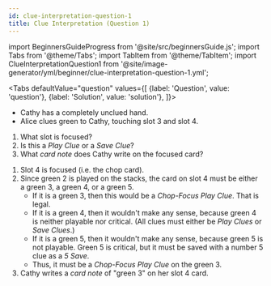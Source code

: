 ```yaml
---
id: clue-interpretation-question-1
title: Clue Interpretation (Question 1)
---
```


import BeginnersGuideProgress from '@site/src/beginnersGuide.js';
import Tabs from '@theme/Tabs';
import TabItem from '@theme/TabItem';
import ClueInterpretationQuestion1 from '@site/image-generator/yml/beginner/clue-interpretation-question-1.yml';

<BeginnersGuideProgress id="clue-interpretation-question-1" />

<!-- lint disable no-undefined-references -->

<Tabs
defaultValue="question"
values={[
{label: 'Question', value: 'question'},
{label: 'Solution', value: 'solution'},
]}>
<TabItem value="question">

- Cathy has a completely unclued hand.
- Alice clues green to Cathy, touching slot 3 and slot 4.

1. What slot is focused?
1. Is this a _Play Clue_ or a _Save Clue_?
1. What _card note_ does Cathy write on the focused card?

</TabItem>
<TabItem value="solution">

1. Slot 4 is focused (i.e. the chop card).
1. Since green 2 is played on the stacks, the card on slot 4 must be either a green 3, a green 4, or a green 5.
   - If it is a green 3, then this would be a _Chop-Focus Play Clue_. That is legal.
   - If it is a green 4, then it wouldn't make any sense, because green 4 is neither playable nor critical. (All clues must either be _Play Clues_ or _Save Clues_.)
   - If it is a green 5, then it wouldn't make any sense, because green 5 is not playable. Green 5 is critical, but it must be saved with a number 5 clue as a _5 Save_.
   - Thus, it must be a _Chop-Focus Play Clue_ on the green 3.
1. Cathy writes a _card note_ of "green 3" on her slot 4 card.

</TabItem>
</Tabs>

<ClueInterpretationQuestion1 />
